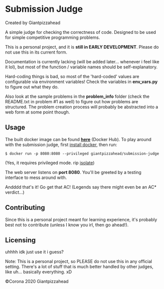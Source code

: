 # Submission Judge

Created by Giantpizzahead

A simple judge for checking the correctness of code. Designed to be used for simple competitive programming problems.

This is a personal project, and it is **still in EARLY DEVELOPMENT**. Please do not use this in its current form.

Documentation is currently lacking (will be added later... whenever i feel like it lol), but most of the function / variable names should be self-explanatory.

Hard-coding things is bad, so most of the 'hard-coded' values are configurable via environment variables! Check the variables in **env_vars.py** to figure out what they do.

Also look at the sample problems in the **problem_info** folder (check the README.txt in problem #1 as well) to figure out how problems are structured. The problem creation process will probably be abstracted into a web form at some point though.

## Usage
The built docker image can be found **<a href="https://hub.docker.com/repository/docker/giantpizzahead/submission-judge">here</a>** (Docker Hub). To play around with the submission judge, first <a href="https://docs.docker.com/get-docker/">install docker</a>, then run:
```shell script
$ docker run -p 8080:8080 --privileged giantpizzahead/submission-judge
```
(Yes, it requires privileged mode. rip <a href="https://github.com/ioi/isolate">isolate</a>)

The web server listens on **port 8080**. You'll be greeted by a testing interface to mess around with.

Andddd that's it! Go get that AC! (Legends say there might even be an AC\* verdict...)

## Contributing
Since this is a personal project meant for learning experience, it's probably best not to contribute (unless I know you irl, then go ahead!).

## Licensing
uhhhh idk just use it i guess?

Note: This is a personal project, so PLEASE do not use this in any official setting. There's a lot of stuff that is much better handled by other judges, like uh... basically everything. xD

&copy;Corona 2020 Giantpizzahead